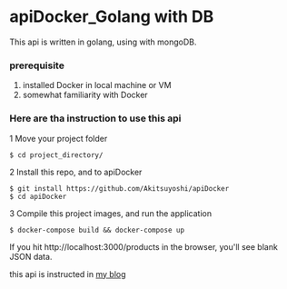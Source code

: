 # apiDocker_Golang with DB

This api is written in golang, using with mongoDB.


### prerequisite
1. installed Docker in local machine or VM
2. somewhat familiarity with Docker

### Here are tha instruction to use this api

1 Move your project folder

`$ cd project_directory/`

2 Install this repo, and to apiDocker

```
$ git install https://github.com/Akitsuyoshi/apiDocker
$ cd apiDocker
```

3 Compile this project images, and run the application

`$ docker-compose build && docker-compose up`

If you hit http://localhost:3000/products in the browser, you'll see blank JSON data.


this api is instructed in [my blog](https://medium.com/p/e63fb2631bfc/edit)
